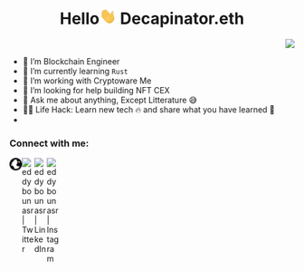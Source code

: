 <h1 align="center">Hello<img src="https://raw.githubusercontent.com/ABSphreak/ABSphreak/master/gifs/Hi.gif" width="30px"> Decapinator.eth </h1>

<!--
**eddybounasr/eddybounasr** is a ✨ _special_ ✨ repository because its `README.md` (this file) appears on your GitHub profile. 
Here are some ideas to get you started: -->

<img align="right" src="https://i.pinimg.com/originals/18/a4/94/18a4949fc9c8067172d3b96e302e7097.gif" height="250"/>

 <br/>
 
- 🔭 I’m Blockchain Engineer
- 🌱 I’m currently learning `Rust`
- 👯 I’m working with Cryptoware Me
- 🤔 I’m looking for help building NFT CEX
- 💬 Ask me about anything, Except Litterature :sweat_smile:
- 👨‍💻 Life Hack: Learn new tech :fire: and share what you have learned :tada:
- 
### Connect with me:
[<img align="left" alt="Portfolio" width="22px" src="https://raw.githubusercontent.com/iconic/open-iconic/master/svg/globe.svg" />][website]
[<img align="left" alt="eddybounasr | Twitter" width="22px" src="https://cdn.jsdelivr.net/npm/simple-icons@v3/icons/twitter.svg" />][twitter]
[<img align="left" alt="eddybounasr | LinkedIn" width="22px" src="https://cdn.jsdelivr.net/npm/simple-icons@v3/icons/linkedin.svg" />][linkedin]
[<img align="left" alt="eddybounasr | Instagram" width="22px" src="https://cdn.jsdelivr.net/npm/simple-icons@v3/icons/instagram.svg" />][instagram]
<br />

[website]: https://eddybounasr.github.io/portfolio
[twitter]: https://twitter.com/decapinator
[instagram]: https://www.instagram.com/decapinator/
[linkedin]: https://www.linkedin.com/in/edmond-bou-nasr
